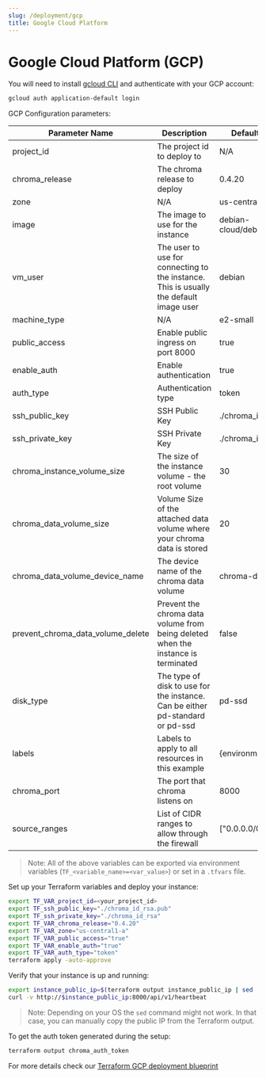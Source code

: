 ```yaml
---
slug: /deployment/gcp
title: Google Cloud Platform
---
```


# Google Cloud Platform (GCP)


You will need to install [gcloud CLI](https://cloud.google.com/sdk/gcloud) and authenticate with your GCP account:

```bash
gcloud auth application-default login
```

GCP Configuration parameters:

| Parameter Name                    | Description                                                                            | Default Value          |
|-----------------------------------|----------------------------------------------------------------------------------------|------------------------|
| project_id                        | The project id to deploy to                                                            | N/A                    |
| chroma_release                    | The chroma release to deploy                                                           | 0.4.20                 |
| zone                              | N/A                                                                                    | us-central1-a          |
| image                             | The image to use for the instance                                                      | debian-cloud/debian-11 |
| vm_user                           | The user to use for connecting to the instance. This is usually the default image user | debian                 |
| machine_type                      | N/A                                                                                    | e2-small               |
| public_access                     | Enable public ingress on port 8000                                                     | true                   |
| enable_auth                       | Enable authentication                                                                  | true                   |
| auth_type                         | Authentication type                                                                    | token                  |
| ssh_public_key                    | SSH Public Key                                                                         | ./chroma_id_rsa.pub    |
| ssh_private_key                   | SSH Private Key                                                                        | ./chroma_id_rsa        |
| chroma_instance_volume_size       | The size of the instance volume - the root volume                                      | 30                     |
| chroma_data_volume_size           | Volume Size of the attached data volume where your chroma data is stored               | 20                     |
| chroma_data_volume_device_name    | The device name of the chroma data volume                                              | chroma-disk-0          |
| prevent_chroma_data_volume_delete | Prevent the chroma data volume from being deleted when the instance is terminated      | false                  |
| disk_type                         | The type of disk to use for the instance. Can be either pd-standard or pd-ssd          | pd-ssd                 |
| labels                            | Labels to apply to all resources in this example                                       | {environment: 'dev'}   |
| chroma_port                       | The port that chroma listens on                                                        | 8000                   |
| source_ranges                     | List of CIDR ranges to allow through the firewall                                      | ["0.0.0.0/0"]          |

> Note: All of the above variables can be exported via environment variables (`TF_<variable_name>=<var_value>`) or set
> in a `.tfvars` file.

Set up your Terraform variables and deploy your instance:

```bash
export TF_VAR_project_id=<your_project_id>
export TF_ssh_public_key="./chroma_id_rsa.pub"
export TF_ssh_private_key="./chroma_id_rsa"
export TF_VAR_chroma_release="0.4.20"
export TF_VAR_zone="us-central1-a"
export TF_VAR_public_access="true"
export TF_VAR_enable_auth="true"
export TF_VAR_auth_type="token"
terraform apply -auto-approve
```

Verify that your instance is up and running:

```bash
export instance_public_ip=$(terraform output instance_public_ip | sed 's/"//g')
curl -v http://$instance_public_ip:8000/api/v1/heartbeat
```

> Note: Depending on your OS the `sed` command might not work. In that case, you can manually copy the public IP from
> the Terraform output.

To get the auth token generated during the setup:

```bash
terraform output chroma_auth_token
```

For more details check
our [Terraform GCP deployment blueprint](https://github.com/chroma-core/chroma/tree/main/examples/deployments/google-cloud-compute)